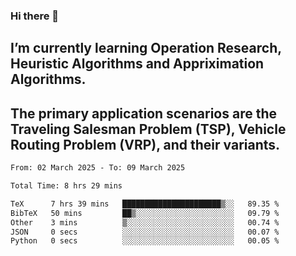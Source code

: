 ### Hi there 👋
## I’m currently learning Operation Research, Heuristic Algorithms and Appriximation Algorithms.
## The primary application scenarios are the Traveling Salesman Problem (TSP), Vehicle Routing Problem (VRP), and their variants.
<!--START_SECTION:waka-->

```txt
From: 02 March 2025 - To: 09 March 2025

Total Time: 8 hrs 29 mins

TeX      7 hrs 39 mins   ██████████████████████▒░░   89.35 %
BibTeX   50 mins         ██▒░░░░░░░░░░░░░░░░░░░░░░   09.79 %
Other    3 mins          ▒░░░░░░░░░░░░░░░░░░░░░░░░   00.74 %
JSON     0 secs          ░░░░░░░░░░░░░░░░░░░░░░░░░   00.07 %
Python   0 secs          ░░░░░░░░░░░░░░░░░░░░░░░░░   00.05 %
```

<!--END_SECTION:waka-->
<!--
**Bookervsky/Bookervsky** is a ✨ _special_ ✨ repository because its `README.md` (this file) appears on your GitHub profile.

Here are some ideas to get you started:

- 🔭 I’m currently working on ...
- 🌱 I’m currently learning ...
- 👯 I’m looking to collaborate on ...
- 🤔 I’m looking for help with ...
- 💬 Ask me about ...
- 📫 How to reach me: ...
- 😄 Pronouns: ...
- ⚡ Fun fact: ...
-->

